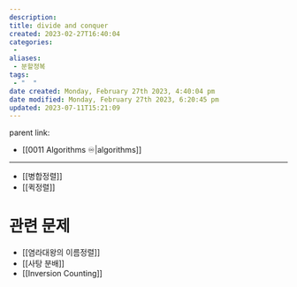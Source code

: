 ```yaml
---
description:
title: divide and conquer
created: 2023-02-27T16:40:04
categories: 
 - 
aliases: 
 - 분할정복
tags:
 - "  "
date created: Monday, February 27th 2023, 4:40:04 pm
date modified: Monday, February 27th 2023, 6:20:45 pm
updated: 2023-07-11T15:21:09
---
```

parent link: 
- [[0011 Algorithms ♾️|algorithms]]

---
- [[병합정렬]]
- [[퀵정렬]]
# 관련 문제
- [[염라대왕의 이름정렬]]
- [[사탕 분배]]
- [[Inversion Counting]]